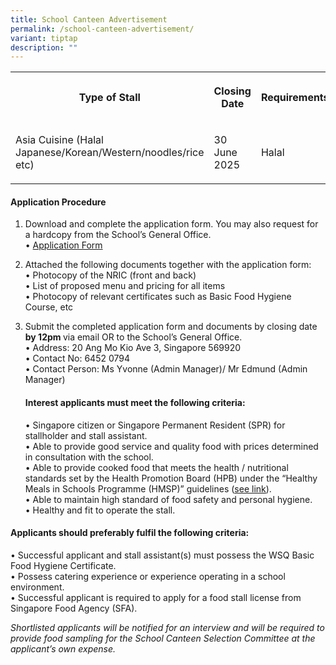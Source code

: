 ```yaml
---
title: School Canteen Advertisement
permalink: /school-canteen-advertisement/
variant: tiptap
description: ""
---
```

<table style="minWidth: 75px">
<colgroup>
<col>
<col>
<col>
</colgroup>
<tbody>
<tr>
<th rowspan="1" colspan="1">
<p><strong>Type of Stall</strong>
</p>
</th>
<th rowspan="1" colspan="1">
<p><strong>Closing Date</strong>
</p>
</th>
<th rowspan="1" colspan="1">
<p><strong>Requirements</strong>
</p>
</th>
</tr>
<tr>
<td rowspan="1" colspan="1">
<p>Asia Cuisine (Halal Japanese/Korean/Western/noodles/rice etc)</p>
</td>
<td rowspan="1" colspan="1">
<p>30 June 2025</p>
</td>
<td rowspan="1" colspan="1">
<p>Halal</p>
</td>
</tr>
</tbody>
</table>
<h4>Application Procedure</h4>
<ol>
<li>
<p>Download and complete the application form. You may also request for a
hardcopy from the School’s General Office.
<br>• <a href="/files/canteen_application_form.pdf" rel="noopener nofollow" target="_blank">Application Form</a>
</p>
</li>
<li>
<p>Attached the following documents together with the application form:
<br>• Photocopy of the NRIC (front and back)
<br>• List of proposed menu and pricing for all items
<br>• Photocopy of relevant certificates such as Basic Food Hygiene Course,
etc</p>
</li>
<li>
<p>Submit the completed application form and documents by closing date <strong>by 12pm </strong>via
email OR to the School’s General Office.
<br>• Address: 20 Ang Mo Kio Ave 3, Singapore 569920
<br>• Contact No: 6452 0794
<br>• Contact Person: Ms Yvonne (Admin Manager)/ Mr Edmund (Admin Manager)</p>
<h4>Interest applicants must meet the following criteria:</h4>
<p>• Singapore citizen or Singapore Permanent Resident (SPR) for stallholder
and stall assistant.
<br>• Able to provide good service and quality food with prices determined
in consultation with the school.
<br>• Able to provide cooked food that meets the health / nutritional standards
set by the Health Promotion Board (HPB) under the “Healthy Meals in Schools
Programme (HMSP)” guidelines (<a href="https://www.hpb.gov.sg/schools/school-programmes/healthy-meals-in-schools-programme" rel="noopener noreferrer nofollow" target="_blank"><u>see link</u></a>).
<br>• Able to maintain high standard of food safety and personal hygiene.
<br>• Healthy and fit to operate the stall.</p>
</li>
</ol>
<h4>Applicants should preferably fulfil the following criteria:</h4>
<p>• Successful applicant and stall assistant(s) must possess the WSQ Basic
Food Hygiene Certificate.
<br>• Possess catering experience or experience operating in a school environment.
<br>• Successful applicant is required to apply for a food stall license from
Singapore Food Agency (SFA).</p>
<p><em>Shortlisted applicants will be notified for an interview and will be required to provide food sampling for the School Canteen Selection Committee at the applicant’s own expense.</em>
</p>